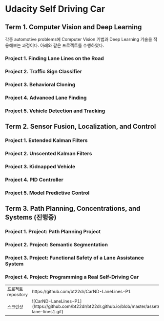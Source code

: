 # Udacity Self Driving Car

## Term 1. Computer Vision and Deep Learning
각종 automotive problems에 Computer Vision 기법과 Deep Learning 기술을 적용해보는 과정이다. 아래와 같은 프로젝트를 수행하였다. 

### Project 1. Finding Lane Lines on the Road
<table>
  <tr><td> 프로젝트 repository </td><td> https://github.com/bt22dr/CarND-LaneLines-P1 </td></tr>
  <tr><td> 스크린샷 </td><td> ![CarND-LaneLines-P1](https://github.com/bt22dr/bt22dr.github.io/blob/master/assets/images/sdc-lane-lines1.gif) </td></tr>

### Project 2. Traffic Sign Classifier
### Project 3. Behavioral Cloning
### Project 4. Advanced Lane Finding
### Project 5. Vehicle Detection and Tracking

## Term 2. Sensor Fusion, Localization, and Control
### Project 1. Extended Kalman Filters
### Project 2. Unscented Kalman Filters
### Project 3. Kidnapped Vehicle
### Project 4. PID Controller
### Project 5. Model Predictive Control

## Term 3. Path Planning, Concentrations, and Systems (진행중)
### Project 1. Project: Path Planning Project
### Project 2. Project: Semantic Segmentation
### Project 3. Project: Functional Safety of a Lane Assistance System
### Project 4. Project: Programming a Real Self-Driving Car
